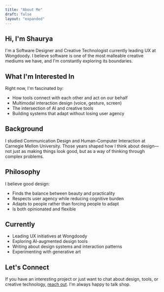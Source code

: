 ```yaml
---
title: "About Me"
draft: false
layout: "expanded"
---
```


## Hi, I'm Shaurya

I'm a Software Designer and Creative Technologist currently leading UX at Wongdoody. I believe software is one of the most malleable creative mediums we have, and I'm constantly exploring its boundaries.

## What I'm Interested In

Right now, I'm fascinated by:
- How tools connect with each other and act on our behalf
- Multimodal interaction design (voice, gesture, screen)
- The intersection of AI and creative tools
- Building systems that adapt without losing user agency

## Background

I studied Communication Design and Human-Computer Interaction at Carnegie Mellon University. Those years shaped how I think about design—not just as making things look good, but as a way of thinking through complex problems.

## Philosophy

I believe good design:
- Finds the balance between beauty and practicality
- Respects user agency while reducing cognitive burden
- Adapts to people rather than forcing people to adapt
- Is both opinionated and flexible

## Currently

- Leading UX initiatives at Wongdoody
- Exploring AI-augmented design tools
- Writing about design systems and interaction patterns
- Experimenting with generative art

## Let's Connect

If you have an interesting project or just want to chat about design, tools, or creative technology, [reach out](/contact). I'm always happy to talk shop.